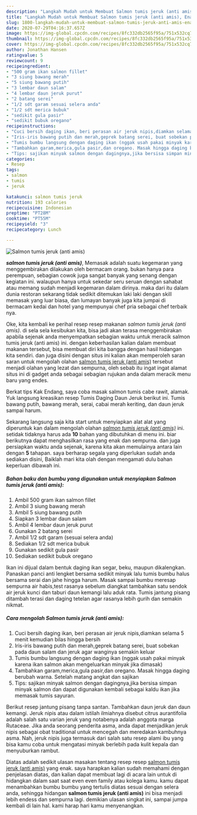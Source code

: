 ```yaml
---
description: "Langkah Mudah untuk Membuat Salmon tumis jeruk (anti amis), Enak"
title: "Langkah Mudah untuk Membuat Salmon tumis jeruk (anti amis), Enak"
slug: 1800-langkah-mudah-untuk-membuat-salmon-tumis-jeruk-anti-amis-enak
date: 2020-07-29T04:16:37.657Z
image: https://img-global.cpcdn.com/recipes/8fc332db2565f95a/751x532cq70/salmon-tumis-jeruk-anti-amis-foto-resep-utama.jpg
thumbnail: https://img-global.cpcdn.com/recipes/8fc332db2565f95a/751x532cq70/salmon-tumis-jeruk-anti-amis-foto-resep-utama.jpg
cover: https://img-global.cpcdn.com/recipes/8fc332db2565f95a/751x532cq70/salmon-tumis-jeruk-anti-amis-foto-resep-utama.jpg
author: Jonathan Hansen
ratingvalue: 5
reviewcount: 9
recipeingredient:
- "500 gram ikan salmon fillet"
- "3 siung bawang merah"
- "5 siung bawang putih"
- "3 lembar daun salam"
- "4 lembar daun jeruk purut"
- "2 batang serei"
- "1/2 sdt garam sesuai selera anda"
- "1/2 sdt merica bubuk"
- "sedikit gula pasir"
- "sedikit bubuk oregano"
recipeinstructions:
- "Cuci bersih daging ikan, beri perasan air jeruk nipis,diamkan selama 5 menit kemudian bilas hingga bersih"
- "Iris-iris bawang putih dan merah,geprek batang serei, buat sobekan pada daun salam dan jeruk agar wanginya semakin keluar"
- "Tumis bumbu langsung dengan daging ikan (nggak usah pakai minyak karena ikan salmon akan mengeluarkan minyak jika dimasak)"
- "Tambahkan garam,merica,gula pasir,dan oregano. Masak hingga daging berubah warna. Setelah matang angkat dan sajikan"
- "Tips: sajikan minyak salmon dengan dagingnya,jika bersisa simpan minyak salmon dan dapat digunakan kembali sebagai kaldu ikan jika memasak tumis sayuran."
categories:
- Resep
tags:
- salmon
- tumis
- jeruk

katakunci: salmon tumis jeruk 
nutrition: 193 calories
recipecuisine: Indonesian
preptime: "PT28M"
cooktime: "PT55M"
recipeyield: "3"
recipecategory: Lunch

---
```



![Salmon tumis jeruk (anti amis)](https://img-global.cpcdn.com/recipes/8fc332db2565f95a/751x532cq70/salmon-tumis-jeruk-anti-amis-foto-resep-utama.jpg)

<b><i>salmon tumis jeruk (anti amis)</i></b>, Memasak adalah suatu kegemaran yang menggembirakan dilakukan oleh bermacam orang. bukan hanya para perempuan, sebagian cowok juga sangat banyak yang senang dengan kegiatan ini. walaupun hanya untuk sekedar seru seruan dengan sahabat atau memang sudah menjadi kegemaran dalam dirinya. maka dari itu dalam dunia restoran sekarang tidak sedikit ditemukan laki laki dengan skill memasak yang luar biasa, dan lumayan banyak juga kita jumpai di bermacam kedai dan hotel yang mempunyai chef pria sebagai chef terbaik nya.

Oke, kita kembali ke perihal resep resep makanan <i>salmon tumis jeruk (anti amis)</i>. di sela sela kesibukan kita, bisa jadi akan terasa menggembirakan apabila sejenak anda menyempatkan sebagian waktu untuk meracik salmon tumis jeruk (anti amis) ini. dengan keberhasilan kalian dalam membuat makanan tersebut, bisa membuat diri kita bangga dengan hasil hidangan kita sendiri. dan juga disini dengan situs ini kalian akan memperoleh saran saran untuk mengolah olahan <u>salmon tumis jeruk (anti amis)</u> tersebut menjadi olahan yang lezat dan sempurna, oleh sebab itu ingat ingat alamat situs ini di gadget anda sebagai sebagian rujukan anda dalam meracik menu baru yang endes.

Berkat tips Kak Endang, saya coba masak salmon tumis cabe rawit, alamak. Yuk langsung kreasikan resep Tumis Daging Daun Jeruk berikut ini. Tumis bawang putih, bawang merah, serai, cabai merah keriting, dan daun jeruk sampai harum.


Sekarang langsung saja kita start untuk menyiapkan alat alat yang diperuntuk kan dalam mengolah olahan <u><i>salmon tumis jeruk (anti amis)</i></u> ini. setidak tidaknya harus ada <b>10</b> bahan yang dibutuhkan di menu ini. biar berikutnya dapat menghasilkan rasa yang enak dan sempurna. dan juga persiapkan waktu anda sejenak, karena kita akan memulainya antara lain dengan <b>5</b> tahapan. saya berharap segala yang diperlukan sudah anda sediakan disini, Baiklah mari kita olah dengan mengamati dulu bahan keperluan dibawah ini.

<!--inarticleads1-->

##### Bahan baku dan bumbu yang digunakan untuk menyiapkan Salmon tumis jeruk (anti amis):

1. Ambil 500 gram ikan salmon fillet
1. Ambil 3 siung bawang merah
1. Ambil 5 siung bawang putih
1. Siapkan 3 lembar daun salam
1. Ambil 4 lembar daun jeruk purut
1. Gunakan 2 batang serei
1. Ambil 1/2 sdt garam (sesuai selera anda)
1. Sediakan 1/2 sdt merica bubuk
1. Gunakan sedikit gula pasir
1. Sediakan sedikit bubuk oregano


Ikan ini dijual dalam bentuk daging ikan segar, beku, maupun dikalengkan. Panaskan panci anti lengket bersama sedikit minyak lalu tumis bumbu halus bersama serai dan jahe hingga harum. Masak sampai bumbu meresap sempurna air habis,test rasanya sebelum diangkat tambahkan satu sendok air jeruk kunci dan taburi daun kemangi lalu aduk rata. Tumis jantung pisang ditambah terasi dan daging tetelan agar rasanya lebih gurih dan semakin nikmat. 

<!--inarticleads2-->

##### Cara mengolah Salmon tumis jeruk (anti amis):

1. Cuci bersih daging ikan, beri perasan air jeruk nipis,diamkan selama 5 menit kemudian bilas hingga bersih
1. Iris-iris bawang putih dan merah,geprek batang serei, buat sobekan pada daun salam dan jeruk agar wanginya semakin keluar
1. Tumis bumbu langsung dengan daging ikan (nggak usah pakai minyak karena ikan salmon akan mengeluarkan minyak jika dimasak)
1. Tambahkan garam,merica,gula pasir,dan oregano. Masak hingga daging berubah warna. Setelah matang angkat dan sajikan
1. Tips: sajikan minyak salmon dengan dagingnya,jika bersisa simpan minyak salmon dan dapat digunakan kembali sebagai kaldu ikan jika memasak tumis sayuran.


Berikut resep jantung pisang tanpa santan. Tambahkan daun jeruk dan daun kemangi. Jeruk nipis atau dalam istilah ilmiahnya disebut citrus aurantifolia adalah salah satu varian jeruk yang notabenya adalah anggota marga Rutaceae. Jika anda seorang penderita asma, anda dapat menjadikan jeruk nipis sebagai obat traditional untuk mencegah dan meredakan kambuhnya asma. Nah, jeruk nipis juga termasuk dari salah satu resep alami ibu yang bisa kamu coba untuk mengatasi minyak berlebih pada kulit kepala dan menyuburkan rambut. 

Diatas adalah sedikit ulasan masakan tentang resep resep <u>salmon tumis jeruk (anti amis)</u> yang enak. saya harapkan kalian sudah memahami dengan penjelasan diatas, dan kalian dapat membuat lagi di acara lain untuk di hidangkan dalam saat saat even even family atau kolega kamu. kamu dapat menambahkan bumbu bumbu yang tertulis diatas sesuai dengan selera anda, sehingga hidangan <b>salmon tumis jeruk (anti amis)</b> ini bisa menjadi lebih endess dan sempurna lagi. demikian ulasan singkat ini, sampai jumpa kembali di lain hal. kami harap hari kamu menyenangkan.

